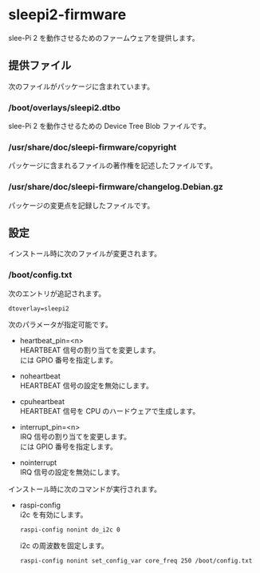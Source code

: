 # sleepi2-firmware  
slee-Pi 2 を動作させるためのファームウェアを提供します。

## 提供ファイル  
次のファイルがパッケージに含まれています。

### /boot/overlays/sleepi2.dtbo  
slee-Pi 2 を動作させるための Device Tree Blob ファイルです。

### /usr/share/doc/sleepi-firmware/copyright  
パッケージに含まれるファイルの著作権を記述したファイルです。

### /usr/share/doc/sleepi-firmware/changelog.Debian.gz  
パッケージの変更点を記録したファイルです。

## 設定  
インストール時に次のファイルが変更されます。

### /boot/config.txt  
次のエントリが追記されます。
```
dtoverlay=sleepi2
```

次のパラメータが指定可能です。
* heartbeat_pin=\<n\>  
  HEARTBEAT 信号の割り当てを変更します。  
  <n> には GPIO 番号を指定します。  

* noheartbeat  
  HEARTBEAT 信号の設定を無効にします。  

* cpuheartbeat  
  HEARTBEAT 信号を CPU のハードウェアで生成します。  

* interrupt_pin=\<n\>  
  IRQ 信号の割り当てを変更します。  
  <n> には GPIO 番号を指定します。  

* nointerrupt  
  IRQ 信号の設定を無効にします。  


インストール時に次のコマンドが実行されます。

* raspi-config  
  i2c を有効にします。  
  ```
  raspi-config nonint do_i2c 0
  ```
  i2c の周波数を固定します。  
  ```
  raspi-config nonint set_config_var core_freq 250 /boot/config.txt
  ```
